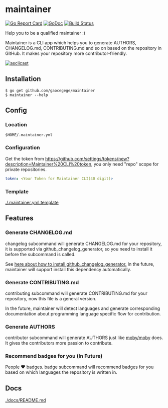 # maintainer

[![Go Report Card](https://goreportcard.com/badge/github.com/gaocegege/maintainer)](https://goreportcard.com/report/github.com/gaocegege/maintainer)
[![GoDoc](https://img.shields.io/badge/godoc-reference-blue.svg)](https://godoc.org/github.com/gaocegege/maintainer)
[![Build Status](https://travis-ci.org/gaocegege/maintainer.svg?branch=master)](https://travis-ci.org/gaocegege/maintainer)


Help you to be a qualified maintainer :)

Maintainer is a CLI app which helps you to generate AUTHORS, CHANGELOG.md, CONTRIBUTING.md and so on based on the repository in GitHub. It makes your repository more contributor-friendly.

[![asciicast](https://asciinema.org/a/117832.png)](https://asciinema.org/a/117832)

## Installation

```
$ go get github.com/gaocegege/maintainer
$ maintainer --help
```

## Config

### Location

`$HOME/.maintainer.yml`

### Configuration

Get the token from https://github.com/settings/tokens/new?description=Maintainer%20CLI%20token, you only need "repo" scope for private repositories.

```yaml
token: <Your Token for Maintainer CLI(40 digit)>
```

### Template

[./.maintainer.yml.template](./.maintainer.yml.template)

## Features

### Generate CHANGELOG.md

changelog subcommand will generate CHANGELOG.md for your repository, it is supported
via github_changelog_generator, so you need to install it before the subcommand is called.

See [here about how to install github_changelog_generator.](https://github.com/skywinder/github-changelog-generator#installation) In the future, maintainer will support install this dependency automatically.

### Generate CONTRIBUTING.md

contributing subcommand will generate CONTRIBUTING.md for your repository, now this file is a general version.

In the future, maintainer will detect languages and generate corresponding documentation about programming language specific flow for contribution.

### Generate AUTHORS

contributor subcommand will generate AUTHORS just like [moby/moby](https://github.com/moby/moby/blob/master/AUTHORS) does. It gives the contributors more passion to contribute.

### Recommend badges for you (In Future)

People :heart: badges. badge subcommand will recommend badges for you based on which languages the repository is written in.

## Docs

[./docs/README.md](./docs/README.md)
